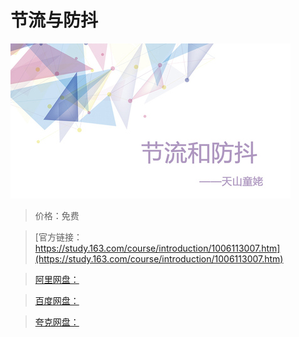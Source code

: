 # 节流与防抖

![img](../../../assets/study163/free/f7f50915-71a6-44ee-bad4-ec160068dbc9.jpg)

> 价格：免费

> [官方链接：https://study.163.com/course/introduction/1006113007.htm](https://study.163.com/course/introduction/1006113007.htm)

> [阿里网盘：]()

> [百度网盘：]()

> [夸克网盘：]()
